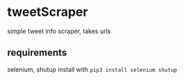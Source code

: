 # tweetScraper
simple tweet info scraper, takes urls

## requirements
selenium, shutup
install with
`pip3 install selenium shutup`
